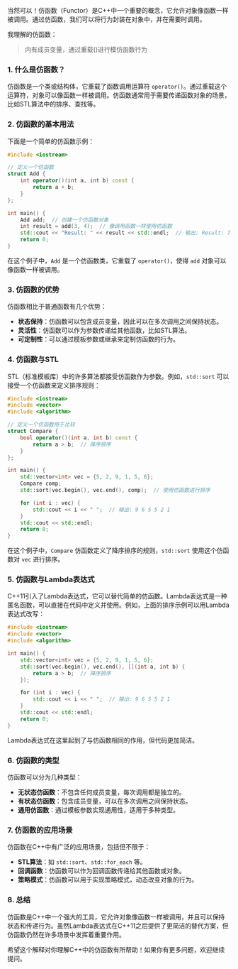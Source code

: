 当然可以！仿函数（Functor）是C++中一个重要的概念，它允许对象像函数一样被调用。通过仿函数，我们可以将行为封装在对象中，并在需要时调用。

我理解的仿函数：
> 内有成员变量，通过重载()进行模仿函数行为

### 1. 什么是仿函数？
仿函数是一个类或结构体，它重载了函数调用运算符 `operator()`。通过重载这个运算符，对象可以像函数一样被调用。仿函数通常用于需要传递函数对象的场景，比如STL算法中的排序、查找等。

### 2. 仿函数的基本用法
下面是一个简单的仿函数示例：

```cpp
#include <iostream>

// 定义一个仿函数
struct Add {
    int operator()(int a, int b) const {
        return a + b;
    }
};

int main() {
    Add add;  // 创建一个仿函数对象
    int result = add(3, 4);  // 像调用函数一样使用仿函数
    std::cout << "Result: " << result << std::endl;  // 输出: Result: 7
    return 0;
}
```

在这个例子中，`Add` 是一个仿函数类，它重载了 `operator()`，使得 `add` 对象可以像函数一样被调用。

### 3. 仿函数的优势
仿函数相比于普通函数有几个优势：
- **状态保持**：仿函数可以包含成员变量，因此可以在多次调用之间保持状态。
- **灵活性**：仿函数可以作为参数传递给其他函数，比如STL算法。
- **可定制性**：可以通过模板参数或继承来定制仿函数的行为。

### 4. 仿函数与STL
STL（标准模板库）中的许多算法都接受仿函数作为参数。例如，`std::sort` 可以接受一个仿函数来定义排序规则：

```cpp
#include <iostream>
#include <vector>
#include <algorithm>

// 定义一个仿函数用于比较
struct Compare {
    bool operator()(int a, int b) const {
        return a > b;  // 降序排序
    }
};

int main() {
    std::vector<int> vec = {5, 2, 9, 1, 5, 6};
    Compare comp;
    std::sort(vec.begin(), vec.end(), comp);  // 使用仿函数进行排序

    for (int i : vec) {
        std::cout << i << " ";  // 输出: 9 6 5 5 2 1
    }
    std::cout << std::endl;
    return 0;
}
```

在这个例子中，`Compare` 仿函数定义了降序排序的规则，`std::sort` 使用这个仿函数对 `vec` 进行排序。

### 5. 仿函数与Lambda表达式
C++11引入了Lambda表达式，它可以替代简单的仿函数。Lambda表达式是一种匿名函数，可以直接在代码中定义并使用。例如，上面的排序示例可以用Lambda表达式改写：

```cpp
#include <iostream>
#include <vector>
#include <algorithm>

int main() {
    std::vector<int> vec = {5, 2, 9, 1, 5, 6};
    std::sort(vec.begin(), vec.end(), [](int a, int b) {
        return a > b;  // 降序排序
    });

    for (int i : vec) {
        std::cout << i << " ";  // 输出: 9 6 5 5 2 1
    }
    std::cout << std::endl;
    return 0;
}
```

Lambda表达式在这里起到了与仿函数相同的作用，但代码更加简洁。

### 6. 仿函数的类型
仿函数可以分为几种类型：
- **无状态仿函数**：不包含任何成员变量，每次调用都是独立的。
- **有状态仿函数**：包含成员变量，可以在多次调用之间保持状态。
- **通用仿函数**：通过模板参数实现通用性，适用于多种类型。

### 7. 仿函数的应用场景
仿函数在C++中有广泛的应用场景，包括但不限于：
- **STL算法**：如 `std::sort`、`std::for_each` 等。
- **回调函数**：仿函数可以作为回调函数传递给其他函数或对象。
- **策略模式**：仿函数可以用于实现策略模式，动态改变对象的行为。

### 8. 总结
仿函数是C++中一个强大的工具，它允许对象像函数一样被调用，并且可以保持状态和传递行为。虽然Lambda表达式在C++11之后提供了更简洁的替代方案，但仿函数仍然在许多场景中发挥着重要作用。

希望这个解释对你理解C++中的仿函数有所帮助！如果你有更多问题，欢迎继续提问。